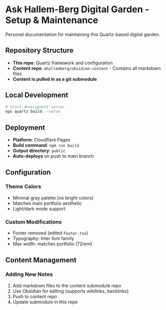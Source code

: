 # Ask Hallem-Berg Digital Garden - Setup & Maintenance

Personal documentation for maintaining this Quartz-based digital garden.

## Repository Structure

- **This repo**: Quartz framework and configuration
- **Content repo**: `ahallemberg/obsidian-content` - Contains all markdown files
- **Content is pulled in as a git submodule**

## Local Development

```bash
# Start development server
npx quartz build --serve
```

## Deployment

- **Platform**: Cloudflare Pages
- **Build command**: `npm run build`
- **Output directory**: `public`
- **Auto-deploys** on push to main branch

## Configuration

### Theme Colors
- Minimal gray palette (no bright colors)
- Matches main portfolio aesthetic
- Light/dark mode support

### Custom Modifications
- Footer removed (edited `Footer.tsx`)
- Typography: Inter font family
- Max width: matches portfolio (72rem)

## Content Management

### Adding New Notes
1. Add markdown files to the content submodule repo
2. Use Obsidian for editing (supports wikilinks, backlinks)
3. Push to content repo
4. Update submodule in this repo
